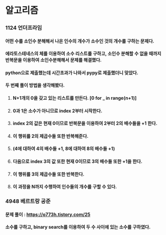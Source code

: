 # 알고리즘
### 1124 언더프라임
#### 어떤 수를 소인수 분해해서 나온 인수의 개수가 소수인 것의 개수를 구하는 문제다.
#### 에라토스테네스의 체를 이용하여 소수 리스트를 구하고, 소인수 분해할 수 없을 때까지 반복문을 이용하여 소인수분해해서 문제를 해결했다.
#### python으로 제출했는데 시간초과가 나와서 pypy로 제출했더니 맞았다.
#### 두 번째 풀이 방법을 생각해봤다.
1. #### N+1개의 0을 갖고 있는 리스트를 만든다. [0 for _ in range(n+1)]
2. #### 0과 1은 소수가 아니므로 index 2부터 시작한다.
3. #### index 2의 값은 현재 0이므로 반복문을 이용하여 2부터 2의 배수들을 +1 한다.
4. #### 이 행위를 2의 제곱수들 또한 반복해준다.
5. #### (4에 대하여 4의 배수들 +1, 8에 대하여 8의 배수들 +1)
6. #### 다음으로 index 3의 값 또한 현재 0이므로 3의 배수들 또한 +1을 한다.
7. #### 이 행위를 3의 제곱수들 또한 반복한다.
8. #### 이 과정을 N까지 수행하여 인수들의 개수를 구할 수 있다.
### 4948 베르트랑 공준
#### 문제 풀이 : https://o773h.tistory.com/25
#### 소수를 구하고, binary search를 이용하여 두 수 사이에 있는 소수를 구하였다.